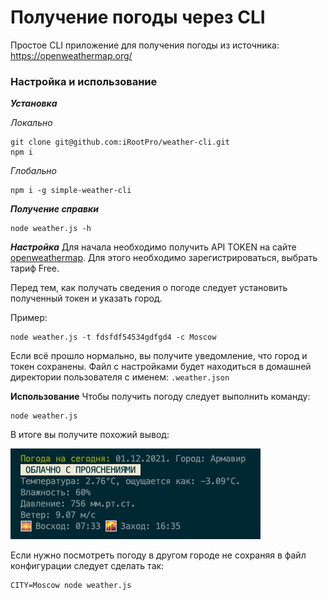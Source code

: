 # Получение погоды через CLI

Простое CLI приложение для получения погоды из источника: https://openweathermap.org/

### Настройка и использование

***Установка***

_Локально_

```shell
git clone git@github.com:iRootPro/weather-cli.git
npm i
```

_Глобально_

```shell
npm i -g simple-weather-cli
```

***Получение справки***

```shell
node weather.js -h
```

***Настройка***
Для начала необходимо получить API TOKEN на сайте [openweathermap](https://openweathermap.org/api). Для этого необходимо зарегистрироваться, выбрать тариф Free.

Перед тем, как получать сведения о погоде следует установить полученный токен и указать город.

Пример:

```shell
node weather.js -t fdsfdf54534gdfgd4 -c Moscow
```

Если всё прошло нормально, вы получите уведомление, что город и токен сохранены.
Файл с настройками будет находиться в домашней директории пользователя с именем: `.weather.json`

**Использование**
Чтобы получить погоду следует выполнить команду:

```
node weather.js
```

В итоге вы получите похожий вывод:

![Вывод погоды](/images/output.png)

Если нужно посмотреть погоду в другом городе не сохраняя в файл конфигурации следует сделать так:

```shell
CITY=Moscow node weather.js
```
